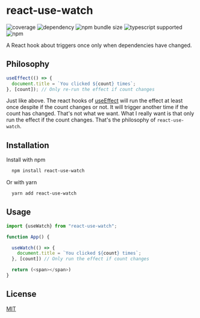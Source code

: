 # react-use-watch
![coverage](https://img.shields.io/badge/coverage-100%25-brightgreen)
![dependency](https://img.shields.io/badge/dependency-zero-brightgreen)
![npm bundle size](https://img.shields.io/bundlephobia/minzip/react-use-watch)
![typescript supported](https://img.shields.io/badge/typescript-supported-brightgreen)
![npm](https://img.shields.io/npm/v/react-use-watch)

A React hook about triggers once only when dependencies have changed.

## Philosophy

```javascript
useEffect(() => {
  document.title = `You clicked ${count} times`;
}, [count]); // Only re-run the effect if count changes
```
Just like above. The react hooks of [useEffect](https://reactjs.org/docs/hooks-effect.html) will run the effect at least once despite if the count changes or not. It will trigger another time if the count has changed. That's not what we want. What I really want is that only run the effect if the count changes. That's the philosophy of `react-use-watch`.

## Installation

Install  with npm

```bash
  npm install react-use-watch
```

Or with yarn

```bash
  yarn add react-use-watch
```

## Usage

```javascript
import {useWatch} from "react-use-watch";

function App() {

  useWatch(() => {
    document.title = `You clicked ${count} times`;
  }, [count]) // Only run the effect if count changes

  return (<span></span>)
}
```

## License

[MIT](./LICENSE)
